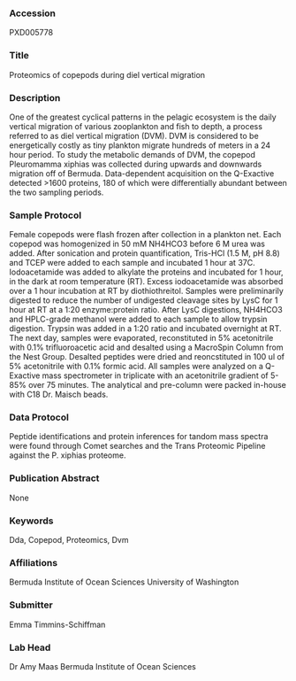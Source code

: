 ### Accession
PXD005778

### Title
Proteomics of copepods during diel vertical migration

### Description
One of the greatest cyclical patterns in the pelagic ecosystem is the daily vertical migration of various zooplankton and fish to depth, a process referred to as diel vertical migration (DVM). DVM is considered to be energetically costly as tiny plankton migrate hundreds of meters in a 24 hour period. To study the metabolic demands of DVM, the copepod Pleuromamma xiphias was collected during upwards and downwards migration off of Bermuda. Data-dependent acquisition on the Q-Exactive detected >1600 proteins, 180 of which were differentially abundant between the two sampling periods.

### Sample Protocol
Female copepods were flash frozen after collection in a plankton net. Each copepod was homogenized in 50 mM NH4HCO3 before 6 M urea was added. After sonication and protein quantification, Tris-HCl (1.5 M, pH 8.8) and TCEP were added to each sample and incubated 1 hour at 37C. Iodoacetamide was added to alkylate the proteins and incubated for 1 hour, in the dark at room temperature (RT). Excess iodoacetamide was absorbed over a 1 hour incubation at RT by diothiothreitol. Samples were preliminarily digested to reduce the number of undigested cleavage sites by LysC for 1 hour at RT at a 1:20 enzyme:protein ratio. After LysC digestions, NH4HCO3 and HPLC-grade methanol were added to each sample to allow trypsin digestion. Trypsin was added in a 1:20 ratio and incubated overnight at RT. The next day, samples were evaporated, reconstituted in 5% acetonitrile with 0.1% trifluoroacetic acid and desalted using a MacroSpin Column from the Nest Group. Desalted peptides were dried and reoncstituted in 100 ul of 5% acetonitrile with 0.1% formic acid. All samples were analyzed on a Q-Exactive mass spectrometer in triplicate with an acetonitrile gradient of 5-85% over 75 minutes. The analytical and pre-column were packed in-house with C18 Dr. Maisch beads.

### Data Protocol
Peptide identifications and protein inferences for tandom mass spectra were found through Comet searches and the Trans Proteomic Pipeline against the P. xiphias proteome.

### Publication Abstract
None

### Keywords
Dda, Copepod, Proteomics, Dvm

### Affiliations
Bermuda Institute of Ocean Sciences
University of Washington

### Submitter
Emma Timmins-Schiffman

### Lab Head
Dr Amy Maas
Bermuda Institute of Ocean Sciences


